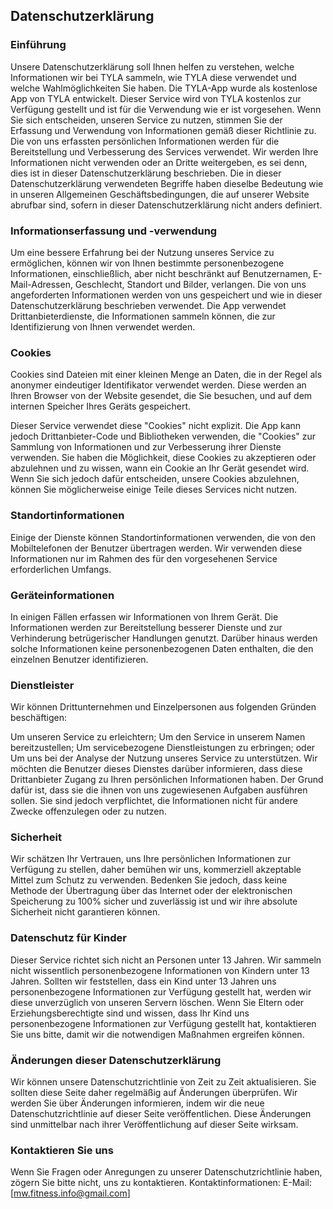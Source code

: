Datenschutzerklärung
----------------

### Einführung
Unsere Datenschutzerklärung soll Ihnen helfen zu verstehen, welche Informationen wir bei TYLA sammeln, wie TYLA diese verwendet und welche Wahlmöglichkeiten Sie haben. Die TYLA-App wurde als kostenlose App von TYLA entwickelt. Dieser Service wird von TYLA kostenlos zur Verfügung gestellt und ist für die Verwendung wie er ist vorgesehen. Wenn Sie sich entscheiden, unseren Service zu nutzen, stimmen Sie der Erfassung und Verwendung von Informationen gemäß dieser Richtlinie zu. Die von uns erfassten persönlichen Informationen werden für die Bereitstellung und Verbesserung des Services verwendet. Wir werden Ihre Informationen nicht verwenden oder an Dritte weitergeben, es sei denn, dies ist in dieser Datenschutzerklärung beschrieben. Die in dieser Datenschutzerklärung verwendeten Begriffe haben dieselbe Bedeutung wie in unseren Allgemeinen Geschäftsbedingungen, die auf unserer Website abrufbar sind, sofern in dieser Datenschutzerklärung nicht anders definiert.

### Informationserfassung und -verwendung
Um eine bessere Erfahrung bei der Nutzung unseres Service zu ermöglichen, können wir von Ihnen bestimmte personenbezogene Informationen, einschließlich, aber nicht beschränkt auf Benutzernamen, E-Mail-Adressen, Geschlecht, Standort und Bilder, verlangen. Die von uns angeforderten Informationen werden von uns gespeichert und wie in dieser Datenschutzerklärung beschrieben verwendet. Die App verwendet Drittanbieterdienste, die Informationen sammeln können, die zur Identifizierung von Ihnen verwendet werden.

### Cookies
Cookies sind Dateien mit einer kleinen Menge an Daten, die in der Regel als anonymer eindeutiger Identifikator verwendet werden. Diese werden an Ihren Browser von der Website gesendet, die Sie besuchen, und auf dem internen Speicher Ihres Geräts gespeichert.

Dieser Service verwendet diese "Cookies" nicht explizit. Die App kann jedoch Drittanbieter-Code und Bibliotheken verwenden, die "Cookies" zur Sammlung von Informationen und zur Verbesserung ihrer Dienste verwenden. Sie haben die Möglichkeit, diese Cookies zu akzeptieren oder abzulehnen und zu wissen, wann ein Cookie an Ihr Gerät gesendet wird. Wenn Sie sich jedoch dafür entscheiden, unsere Cookies abzulehnen, können Sie möglicherweise einige Teile dieses Services nicht nutzen.

### Standortinformationen
Einige der Dienste können Standortinformationen verwenden, die von den Mobiltelefonen der Benutzer übertragen werden. Wir verwenden diese Informationen nur im Rahmen des für den vorgesehenen Service erforderlichen Umfangs.

### Geräteinformationen
In einigen Fällen erfassen wir Informationen von Ihrem Gerät. Die Informationen werden zur Bereitstellung besserer Dienste und zur Verhinderung betrügerischer Handlungen genutzt. Darüber hinaus werden solche Informationen keine personenbezogenen Daten enthalten, die den einzelnen Benutzer identifizieren. 

### Dienstleister
Wir können Drittunternehmen und Einzelpersonen aus folgenden Gründen beschäftigen:

Um unseren Service zu erleichtern;
Um den Service in unserem Namen bereitzustellen;
Um servicebezogene Dienstleistungen zu erbringen; oder
Um uns bei der Analyse der Nutzung unseres Service zu unterstützen.
Wir möchten die Benutzer dieses Dienstes darüber informieren, dass diese Drittanbieter Zugang zu Ihren persönlichen Informationen haben. Der Grund dafür ist, dass sie die ihnen von uns zugewiesenen Aufgaben ausführen sollen. Sie sind jedoch verpflichtet, die Informationen nicht für andere Zwecke offenzulegen oder zu nutzen.

### Sicherheit
Wir schätzen Ihr Vertrauen, uns Ihre persönlichen Informationen zur Verfügung zu stellen, daher bemühen wir uns, kommerziell akzeptable Mittel zum Schutz zu verwenden. Bedenken Sie jedoch, dass keine Methode der Übertragung über das Internet oder der elektronischen Speicherung zu 100% sicher und zuverlässig ist und wir ihre absolute Sicherheit nicht garantieren können.

### Datenschutz für Kinder
Dieser Service richtet sich nicht an Personen unter 13 Jahren. Wir sammeln nicht wissentlich personenbezogene Informationen von Kindern unter 13 Jahren. Sollten wir feststellen, dass ein Kind unter 13 Jahren uns personenbezogene Informationen zur Verfügung gestellt hat, werden wir diese unverzüglich von unseren Servern löschen. Wenn Sie Eltern oder Erziehungsberechtigte sind und wissen, dass Ihr Kind uns personenbezogene Informationen zur Verfügung gestellt hat, kontaktieren Sie uns bitte, damit wir die notwendigen Maßnahmen ergreifen können.

### Änderungen dieser Datenschutzerklärung
Wir können unsere Datenschutzrichtlinie von Zeit zu Zeit aktualisieren. Sie sollten diese Seite daher regelmäßig auf Änderungen überprüfen. Wir werden Sie über Änderungen informieren, indem wir die neue Datenschutzrichtlinie auf dieser Seite veröffentlichen. Diese Änderungen sind unmittelbar nach ihrer Veröffentlichung auf dieser Seite wirksam.

### Kontaktieren Sie uns
Wenn Sie Fragen oder Anregungen zu unserer Datenschutzrichtlinie haben, zögern Sie bitte nicht, uns zu kontaktieren.
Kontaktinformationen:
E-Mail: [mw.fitness.info@gmail.com]
